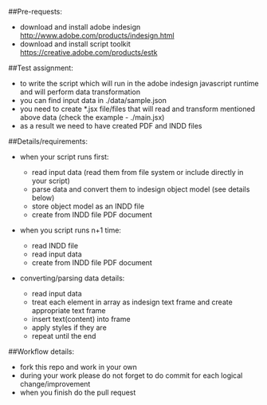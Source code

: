 ##Pre-requests:
 * download and install adobe indesign http://www.adobe.com/products/indesign.html
 * download and install script toolkit https://creative.adobe.com/products/estk

##Test assignment:
 - to write the script which will run in the adobe indesign javascript runtime and will perform data transformation
 - you can find input data in ./data/sample.json
 - you need to create *.jsx file/files that will read and transform mentioned above data (check the example - ./main.jsx)
 - as a result we need to have created PDF and INDD files

##Details/requirements:

- when your script runs first:
  - read input data (read them from file system or include directly in your script)
  - parse data and convert them to indesign object model (see details below)
  - store object model as an INDD file
  - create from INDD file PDF document
- when you script runs n+1 time:
  - read INDD file
  - read input data 
  - create from INDD file PDF document

- converting/parsing data details:
  - read input data
  - treat each element in array as indesign text frame and create appropriate text frame
  - insert text(content) into frame
  - apply styles if they are
  - repeat until the end

##Workflow details:
- fork this repo and work in your own
- during your work please do not forget to do commit for each logical change/improvement
- when you finish do the pull request
